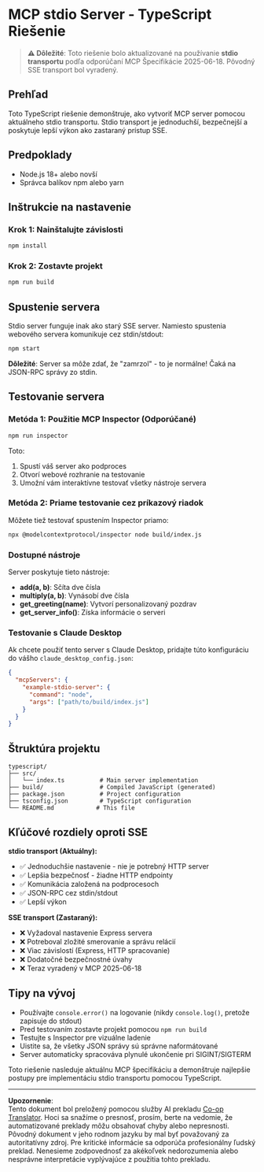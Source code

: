 <!--
CO_OP_TRANSLATOR_METADATA:
{
  "original_hash": "9d799c4a30a8383e0a74af9153262972",
  "translation_date": "2025-08-26T20:13:21+00:00",
  "source_file": "03-GettingStarted/05-stdio-server/solution/typescript/README.md",
  "language_code": "sk"
}
-->
# MCP stdio Server - TypeScript Riešenie

> **⚠️ Dôležité**: Toto riešenie bolo aktualizované na používanie **stdio transportu** podľa odporúčaní MCP Špecifikácie 2025-06-18. Pôvodný SSE transport bol vyradený.

## Prehľad

Toto TypeScript riešenie demonštruje, ako vytvoriť MCP server pomocou aktuálneho stdio transportu. Stdio transport je jednoduchší, bezpečnejší a poskytuje lepší výkon ako zastaraný prístup SSE.

## Predpoklady

- Node.js 18+ alebo novší
- Správca balíkov npm alebo yarn

## Inštrukcie na nastavenie

### Krok 1: Nainštalujte závislosti

```bash
npm install
```

### Krok 2: Zostavte projekt

```bash
npm run build
```

## Spustenie servera

Stdio server funguje inak ako starý SSE server. Namiesto spustenia webového servera komunikuje cez stdin/stdout:

```bash
npm start
```

**Dôležité**: Server sa môže zdať, že "zamrzol" - to je normálne! Čaká na JSON-RPC správy zo stdin.

## Testovanie servera

### Metóda 1: Použitie MCP Inspector (Odporúčané)

```bash
npm run inspector
```

Toto:
1. Spustí váš server ako podproces
2. Otvorí webové rozhranie na testovanie
3. Umožní vám interaktívne testovať všetky nástroje servera

### Metóda 2: Priame testovanie cez príkazový riadok

Môžete tiež testovať spustením Inspector priamo:

```bash
npx @modelcontextprotocol/inspector node build/index.js
```

### Dostupné nástroje

Server poskytuje tieto nástroje:

- **add(a, b)**: Sčíta dve čísla
- **multiply(a, b)**: Vynásobí dve čísla  
- **get_greeting(name)**: Vytvorí personalizovaný pozdrav
- **get_server_info()**: Získa informácie o serveri

### Testovanie s Claude Desktop

Ak chcete použiť tento server s Claude Desktop, pridajte túto konfiguráciu do vášho `claude_desktop_config.json`:

```json
{
  "mcpServers": {
    "example-stdio-server": {
      "command": "node",
      "args": ["path/to/build/index.js"]
    }
  }
}
```

## Štruktúra projektu

```
typescript/
├── src/
│   └── index.ts          # Main server implementation
├── build/                # Compiled JavaScript (generated)
├── package.json          # Project configuration
├── tsconfig.json         # TypeScript configuration
└── README.md            # This file
```

## Kľúčové rozdiely oproti SSE

**stdio transport (Aktuálny):**
- ✅ Jednoduchšie nastavenie - nie je potrebný HTTP server
- ✅ Lepšia bezpečnosť - žiadne HTTP endpointy
- ✅ Komunikácia založená na podprocesoch
- ✅ JSON-RPC cez stdin/stdout
- ✅ Lepší výkon

**SSE transport (Zastaraný):**
- ❌ Vyžadoval nastavenie Express servera
- ❌ Potreboval zložité smerovanie a správu relácií
- ❌ Viac závislostí (Express, HTTP spracovanie)
- ❌ Dodatočné bezpečnostné úvahy
- ❌ Teraz vyradený v MCP 2025-06-18

## Tipy na vývoj

- Používajte `console.error()` na logovanie (nikdy `console.log()`, pretože zapisuje do stdout)
- Pred testovaním zostavte projekt pomocou `npm run build`
- Testujte s Inspector pre vizuálne ladenie
- Uistite sa, že všetky JSON správy sú správne naformátované
- Server automaticky spracováva plynulé ukončenie pri SIGINT/SIGTERM

Toto riešenie nasleduje aktuálnu MCP špecifikáciu a demonštruje najlepšie postupy pre implementáciu stdio transportu pomocou TypeScript.

---

**Upozornenie**:  
Tento dokument bol preložený pomocou služby AI prekladu [Co-op Translator](https://github.com/Azure/co-op-translator). Hoci sa snažíme o presnosť, prosím, berte na vedomie, že automatizované preklady môžu obsahovať chyby alebo nepresnosti. Pôvodný dokument v jeho rodnom jazyku by mal byť považovaný za autoritatívny zdroj. Pre kritické informácie sa odporúča profesionálny ľudský preklad. Nenesieme zodpovednosť za akékoľvek nedorozumenia alebo nesprávne interpretácie vyplývajúce z použitia tohto prekladu.